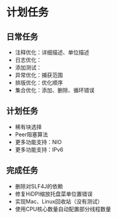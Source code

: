 # 计划任务

## 日常任务

* 注释优化：详细描述、单位描述
* 日志优化：
* 添加测试：
* 异常优化：捕获范围
* 排版优化：优化顺序
* 集合优化：添加、删除、循环错误

## 计划任务

* 稀有块选择
* Peer阻塞算法
* 更多功能支持：NIO
* 更多功能支持：IPv6

## 完成任务

* 删除对SLF4J的依赖
* 修复HiDPI缩放托盘菜单位置错误
* 实现Mac、Linux回收站（没有测试）
* 使用CPU核心数量自动配置部分线程数量
